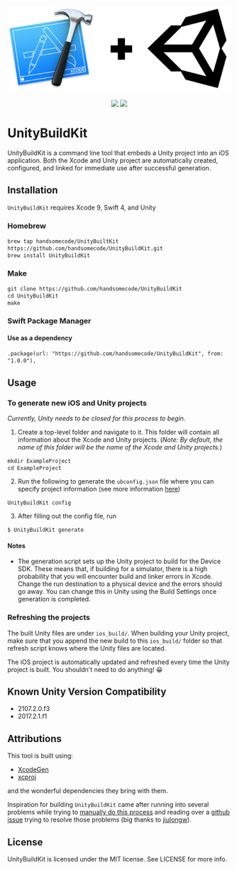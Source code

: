 <p align="center"> 
    <img src="Assets/ubk_logo.png">
</p>
<p align="center">
    <img src="https://img.shields.io/badge/version-1.1.3-blue.svg?style=flat-square" />
    <a href="https://github.com/handsomecode/UnityBuildKit/blob/master/LICENSE">
        <img src="https://img.shields.io/github/license/mashape/apistatus.svg?style=flat-square"/>
    </a>
</p>

# UnityBuildKit

UnityBuildKit is a command line tool that embeds a Unity project into an iOS application.  Both the Xcode and Unity project are automatically created, configured, and linked for immediate use after successful generation.

## Installation
`UnityBuildKit` requires Xcode 9, Swift 4, and Unity

### Homebrew
```
brew tap handsomecode/UnityBuiltKit https://github.com/handsomecode/UnityBuildKit.git
brew install UnityBuildKit
```

### Make
```
git clone https://github.com/handsomecode/UnityBuildKit
cd UnityBuildKit
make
```

### Swift Package Manager
#### Use as a dependency
```
.package(url: "https://github.com/handsomecode/UnityBuildKit", from: "1.0.0"),
```

## Usage
### To generate new iOS and Unity projects
_Currently, Unity needs to be closed for this process to begin._

1. Create a top-level folder and navigate to it. This folder will contain all information about the Xcode and Unity projects.  (_Note: By default, the name of this folder will be the name of the Xcode and Unity projects._)
```
mkdir ExampleProject
cd ExampleProject
```

2. Run the following to generate the `ubconfig.json` file where you can specify project information (see more information [here](https://github.com/handsomecode/UnityBuildKit/wiki/Configuration-File))
```
UnityBuildKit config
```

3. After filling out the config file, run 
```
$ UnityBuildKit generate
```

#### Notes
- The generation script sets up the Unity project to build for the Device SDK.  These means that, if building for a simulator, there is a high probability that you will encounter build and linker errors in Xcode.  Change the run destination to a physical device and the errors should go away.  You can change this in Unity using the Build Settings once generation is completed.

### Refreshing the projects
The built Unity files are under `ios_build/`.  When building your Unity project, make sure that you append the new build to this `ios_build/` folder so that refresh script knows where the Unity files are located.

The iOS project is automatically updated and refreshed every time the Unity project is built.  You shouldn't need to do anything! 😀

## Known Unity Version Compatibility
- 2107.2.0.f3
- 2017.2.1.f1

## Attributions
This tool is built using:
- [XcodeGen](https://github.com/yonaskolb/XcodeGen)
- [xcproj](https://github.com/xcodeswift/xcproj)

and the wonderful dependencies they bring with them.

Inspiration for building `UnityBuildKit` came after running into several problems while trying to [manually do this process](https://the-nerd.be/2015/11/13/integrate-unity-5-in-a-native-ios-app-with-xcode-7/) and reading over a [github issue](https://github.com/blitzagency/ios-unity5/issues/52) trying to resolve those problems (big thanks to [jiulongw](https://github.com/jiulongw/swift-unity)).

## License

UnityBuildKit is licensed under the MIT license. See LICENSE for more info.
